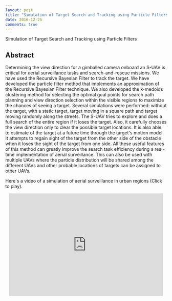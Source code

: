 ```yaml
---
layout: post
title: "Simulation of Target Search and Tracking using Particle Filters"
date: 2016-12-25
comments: true
---
```


Simulation of Target Search and Tracking using Particle Filters

## Abstract

Determining the view direction for a gimballed camera onboard an S-UAV is critical for aerial surveillance tasks and search-and-rescue missions. We have used the Recursive Bayesian Filter to track the target. We have developed the particle filter method that implements an approximation of the Recursive Bayesian Filter technique. We also developed the k-medoids clustering method for selecting the optimal goal points for search path planning and view direction selection within the visible regions to maximize the chances of seeing a target. Several simulations were performed: without the target, with a static target, target moving in a square path and target moving randomly along the streets. The S-UAV tries to explore and does a full search of the entire region if it loses the target. Also, it carefully chooses the view direction only to clear the possible target locations. It is also able to estimate of the target at a future time through the target's motion model. It attempts to regain sight of the target from the other side of the obstacle when it loses the sight of the target from one side. All these useful features of this method can greatly improve the search task efficiency during a real-time implementation of aerial surveillance. This can also be used with multiple UAVs where the particle distribution will be shared among the different UAVs and other probable locations of targets can be assigned to other UAVs.

Here's a video of a simulation of aerial surveillance in urban regions (Click to play).

<!--[![Simulation of UAV surveillance with ROS and Gazebo](http://img.youtube.com/vi/3aeWXLxOzbw/0.jpg)](https://youtu.be/oHvSGMqYlqQ "Simulation of Target Search and Tracking using Particle Filters")    -->

<div id="outer" style="width:100%; margin:0 auto;text-align:center">  
  <iframe align="center" width="480" height="320" src="https://www.youtube.com/embed/oHvSGMqYlqQ" frameborder="0" allowfullscreen></iframe>
</div>

